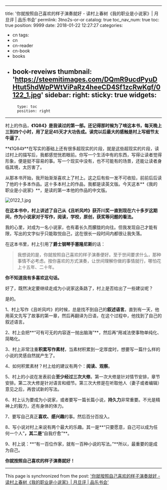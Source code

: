 
---
title: '你就按照自己喜欢的样子演奏就好 - 读村上春树《我的职业是小说家》| 月旦评 | 品乐书会'
permlink: 3tno2s-or-or
catalog: true
toc_nav_num: true
toc: true
position: 9999
date: 2018-01-22 12:27:27
categories:
- cn
tags:
- cn
- cn-reader
- cn-book
- books
- book-reveiws
thumbnail: 'https://steemitimages.com/DQmR9ucdPyuDHtut5hdWpPWtViPaRz4heeCD4Sf1zcRwKgf/0122_1.jpg'
sidebar:
    right:
        sticky: true
widgets:
    -
        type: toc
        position: right
---


村上的作品，**《1Q84》**是我读过的第一部。还记得那时候为了啃这本书，每天晚上三到四个小时，用了足足45天才大功告成。读完以后最大的感触是**村上写细节太牛逼了**。

**《1Q84》**在写实的基础上还有很多超现实的片段，就是这些超现实的片段，读过村上的描写后，我都感觉恍若眼前。你写一个生活中有的东西，写得让读者觉得形象，便是挺不容易的事。写一个现实中没有，也不可能有的场景，还能让读者身临其境，太厉害了。

从那本书开始，我开始渐渐喜欢上了村上。这之后有些一发不可收拾，前前后后读了他的十多本作品。这十多本村上的作品，我都是读英文版。今天这本**《我的职业是小说家》**，是读的第一本他的作品的中文版。

![0122_1.jpg](https://steemitimages.com/DQmR9ucdPyuDHtut5hdWpPWtViPaRz4heeCD4Sf1zcRwKgf/0122_1.jpg)

**在这本书中，村上讲述了自己从《且听风吟》获芥川奖一直到现在六十多岁这期间，作为小说家对于写作，阅读，学校，原创，获奖等问题的看法。**

我的心里，对成为一名小说家，也有着长久而朦胧的向往。但我发现自己才能有限，写出的文字似乎只能取悦自己，这在很长一段时间内都很让我失落。

在这本书里，村上引用了**爵士钢琴手塞隆尼斯**的话：

>我想说的是，你就按照自己喜欢的样子演奏便好。至于世间要求什么，那种事情不必考虑。按你喜欢的方式演奏，让世间理解你做的事情就行，哪怕花上十五年、二十年。

**你不知道我有多喜欢这句话。**

好了，既然决定要继续走成为小说家这条路了，村上是否给出了一些建议呢？

是的。

1、村上写作《且听风吟》的时候，总是找不到自己的**叙述语言**。直到有一天，他用英文先写了故事的第一章，然后再翻译为日语，在这个过程中，他找到了自己的叙述语言。

2、村上会把**“可有可无的内容逐一抛出脑海”**，然后再“用减法使事物单纯化、简略化。

3、村上非常注重**积累写作素材**，当素材积累到一定厚度时，想要写一篇什么样的小说的灵感自然就产生了。

4、如何积累素材？村上给的建议有两个：**阅读、观察**。

5、村上的小说在发表前会**至少经过三次大修**。第一次大修是针对情节安排，章节安排。第二次大修是针对语言和细节。第三次大修是在听取他人（妻子或者编辑）意见之后，再尝试新的写法。

6、村上认为要成为小说家，或者要写一篇长篇小说，**持久力**非常重要。不光是精神上的毅力，还有身体的体力。

7、要写自己真正**喜欢、感兴趣**的事。然后百分百投入。

8、写小说对村上来说有两个最大的乐趣。其一是**“只要愿意，自己可以成为任何一个人”**，其二是**“自我疗愈”**。

9、村上说：**“有一百位作家，就有一百种小说的写法。”**所以，最重要的是成为自己。

**你就按照自己喜欢的样子演奏就好！**

- - -

This page is synchronized from the post: ['你就按照自己喜欢的样子演奏就好 - 读村上春树《我的职业是小说家》| 月旦评 | 品乐书会'](https://steemit.com/@weisheng167388/3tno2s-or-or)
